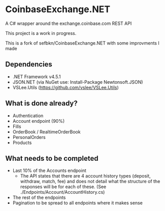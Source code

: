 # CoinbaseExchange.NET

A C# wrapper around the exchange.coinbase.com REST API

This project is a work in progress.

This is a fork of sefbkn/CoinbaseExchange.NET with some improvments I made



## Dependencies

* .NET Framework v4.5.1
* JSON.NET (via NuGet use: Install-Package Newtonsoft.JSON)
* VSLee.Utils (https://github.com/vslee/VSLee.Utils)


## What is done already?
* Authentication
* Account endpoint (90%)
* Fills
* OrderBook / RealtimeOrderBook
* PersonalOrders
* Products

## What needs to be completed
* Last 10% of the Accounts endpoint
  * The API states that there are 4 account history types (deposit, withdraw, match, fee) and does not detail what the structure of the responses will be for each of these. (See ./Endpoints/Account/AccountHistory.cs)
* The rest of the endpoints
* Pagination to be spread to all endpoints where it makes sense